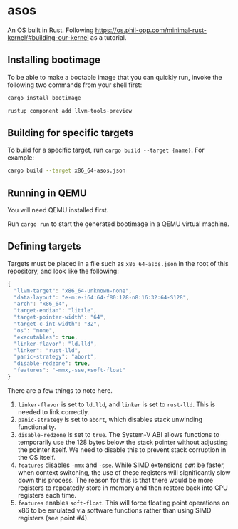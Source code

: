 # asos 

An OS built in Rust. Following https://os.phil-opp.com/minimal-rust-kernel/#building-our-kernel as a tutorial.

## Installing bootimage

To be able to make a bootable image that you can quickly run, invoke the following two commands from your shell first:

```bash
cargo install bootimage

rustup component add llvm-tools-preview
```

## Building for specific targets

To build for a specific target, run `cargo build --target {name}`. For example:

```bash
cargo build --target x86_64-asos.json
```

## Running in QEMU

You will need QEMU installed first.

Run `cargo run` to start the generated bootimage in a QEMU virtual machine.

## Defining targets

Targets must be placed in a file such as `x86_64-asos.json` in the root of this repository, and look like the following:

```js
{
  "llvm-target": "x86_64-unknown-none",
  "data-layout": "e-m:e-i64:64-f80:128-n8:16:32:64-S128",
  "arch": "x86_64",
  "target-endian": "little",
  "target-pointer-width": "64",
  "target-c-int-width": "32",
  "os": "none",
  "executables": true,
  "linker-flavor": "ld.lld",
  "linker": "rust-lld",
  "panic-strategy": "abort",
  "disable-redzone": true,
  "features": "-mmx,-sse,+soft-float"
}
```

There are a few things to note here.

1. `linker-flavor` is set to `ld.lld`, and `linker` is set to `rust-lld`. This is needed to link correctly.
2. `panic-strategy` is set to `abort`, which disables stack unwinding functionality.
3. `disable-redzone` is set to `true`. The System-V ABI allows functions to temporarily use the 128 bytes below
   the stack pointer without adjusting the pointer itself. We need to disable this to prevent stack corruption in
   the OS itself.
4. `features` disables `-mmx` and `-sse`. While SIMD extensions _can_ be faster, when context switching, the use of
   these registers will significantly slow down this process. The reason for this is that there would be more registers
   to repeatedly store in memory and then restore back into CPU registers each time.
5. `features` enables `soft-float`. This will force floating point operations on x86 to be emulated via software
   functions rather than using SIMD registers (see point #4).
   